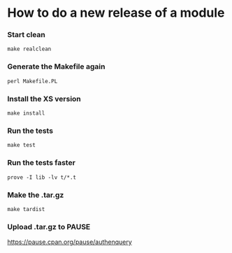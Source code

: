 # How to do a new release of a module

### Start clean
`make realclean`

### Generate the Makefile again
`perl Makefile.PL`

### Install the XS version
`make install`

### Run the tests
`make test`

### Run the tests faster
`prove -I lib -lv t/*.t`

### Make the .tar.gz
`make tardist`

### Upload .tar.gz to PAUSE
https://pause.cpan.org/pause/authenquery

